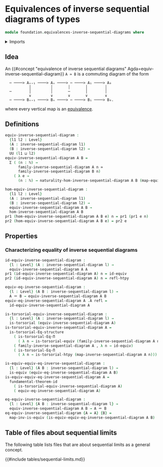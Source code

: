 # Equivalences of inverse sequential diagrams of types

```agda
module foundation.equivalences-inverse-sequential-diagrams where
```

<details><summary>Imports</summary>

```agda
open import elementary-number-theory.natural-numbers

open import foundation.dependent-pair-types
open import foundation.equality-dependent-function-types
open import foundation.fundamental-theorem-of-identity-types
open import foundation.homotopy-induction
open import foundation.inverse-sequential-diagrams
open import foundation.morphisms-inverse-sequential-diagrams
open import foundation.structure-identity-principle
open import foundation.univalence
open import foundation.universe-levels

open import foundation-core.equivalences
open import foundation-core.function-types
open import foundation-core.homotopies
open import foundation-core.identity-types
open import foundation-core.torsorial-type-families
```

</details>

## Idea

An
{{#concept "equivalence of inverse sequential diagrams" Agda=equiv-inverse-sequential-diagram}}
`A ≃ B` is a commuting diagram of the form

```text
  ⋯ ────> Aₙ₊₁ ────> Aₙ ────> ⋯ ────> A₁ ────> A₀
           │         │       │       │        │
  ⋯        │         │       ⋯       │        │
           ∨         ∨       ∨       ∨        ∨
  ⋯ ────> Bₙ₊₁ ────> Bₙ ────> ⋯ ────> B₁ ────> B₀.
```

where every vertical map is an [equivalence](foundation-core.equivalences.md).

## Definitions

```agda
equiv-inverse-sequential-diagram :
  {l1 l2 : Level}
  (A : inverse-sequential-diagram l1)
  (B : inverse-sequential-diagram l2) →
  UU (l1 ⊔ l2)
equiv-inverse-sequential-diagram A B =
  Σ ( (n : ℕ) →
      family-inverse-sequential-diagram A n ≃
      family-inverse-sequential-diagram B n)
    ( λ e →
      (n : ℕ) → naturality-hom-inverse-sequential-diagram A B (map-equiv ∘ e) n)

hom-equiv-inverse-sequential-diagram :
  {l1 l2 : Level}
  (A : inverse-sequential-diagram l1)
  (B : inverse-sequential-diagram l2) →
  equiv-inverse-sequential-diagram A B →
  hom-inverse-sequential-diagram A B
pr1 (hom-equiv-inverse-sequential-diagram A B e) n = pr1 (pr1 e n)
pr2 (hom-equiv-inverse-sequential-diagram A B e) = pr2 e
```

## Properties

### Characterizing equality of inverse sequential diagrams

```agda
id-equiv-inverse-sequential-diagram :
  {l : Level} (A : inverse-sequential-diagram l) →
  equiv-inverse-sequential-diagram A A
pr1 (id-equiv-inverse-sequential-diagram A) n = id-equiv
pr2 (id-equiv-inverse-sequential-diagram A) n = refl-htpy

equiv-eq-inverse-sequential-diagram :
  {l : Level} (A B : inverse-sequential-diagram l) →
  A ＝ B → equiv-inverse-sequential-diagram A B
equiv-eq-inverse-sequential-diagram A .A refl =
  id-equiv-inverse-sequential-diagram A

is-torsorial-equiv-inverse-sequential-diagram :
  {l : Level} (A : inverse-sequential-diagram l) →
  is-torsorial (equiv-inverse-sequential-diagram A)
is-torsorial-equiv-inverse-sequential-diagram A =
  is-torsorial-Eq-structure
    ( is-torsorial-Eq-Π
      ( λ n → is-torsorial-equiv (family-inverse-sequential-diagram A n)))
    ( family-inverse-sequential-diagram A , λ n → id-equiv)
    ( is-torsorial-Eq-Π
      ( λ n → is-torsorial-htpy (map-inverse-sequential-diagram A n)))

is-equiv-equiv-eq-inverse-sequential-diagram :
  {l : Level} (A B : inverse-sequential-diagram l) →
  is-equiv (equiv-eq-inverse-sequential-diagram A B)
is-equiv-equiv-eq-inverse-sequential-diagram A =
  fundamental-theorem-id
    ( is-torsorial-equiv-inverse-sequential-diagram A)
    ( equiv-eq-inverse-sequential-diagram A)

eq-equiv-inverse-sequential-diagram :
  {l : Level} {A B : inverse-sequential-diagram l} →
  equiv-inverse-sequential-diagram A B → A ＝ B
eq-equiv-inverse-sequential-diagram {A = A} {B} =
  map-inv-is-equiv (is-equiv-equiv-eq-inverse-sequential-diagram A B)
```

## Table of files about sequential limits

The following table lists files that are about sequential limits as a general
concept.

{{#include tables/sequential-limits.md}}
